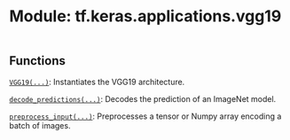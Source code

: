 <div itemscope itemtype="http://developers.google.com/ReferenceObject">
<meta itemprop="name" content="tf.keras.applications.vgg19" />
<meta itemprop="path" content="Stable" />
</div>

# Module: tf.keras.applications.vgg19

<!-- Insert buttons and diff -->

<table class="tfo-notebook-buttons tfo-api nocontent" align="left">

</table>







## Functions

[`VGG19(...)`](../../../tf/keras/applications/vgg19/VGG19.md): Instantiates the VGG19 architecture.

[`decode_predictions(...)`](../../../tf/keras/applications/vgg19/decode_predictions.md): Decodes the prediction of an ImageNet model.

[`preprocess_input(...)`](../../../tf/keras/applications/vgg19/preprocess_input.md): Preprocesses a tensor or Numpy array encoding a batch of images.


